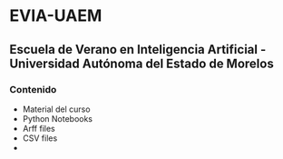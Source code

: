 # EVIA-UAEM
## Escuela de Verano en Inteligencia Artificial - Universidad Autónoma del Estado de Morelos
### Contenido
- Material del curso
- Python Notebooks
- Arff files
- CSV files
- 
